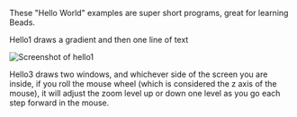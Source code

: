 These "Hello World" examples are super short programs, great for learning Beads.

Hello1 draws a gradient and then one line of text

![Screenshot of hello1](/assets/images/hello.gif)



Hello3 draws two windows, and whichever side of the screen you are inside, if you roll the mouse wheel (which is considered the  z axis of the mouse), it will adjust the zoom level up or down one level as you go each step forward in the mouse. 
